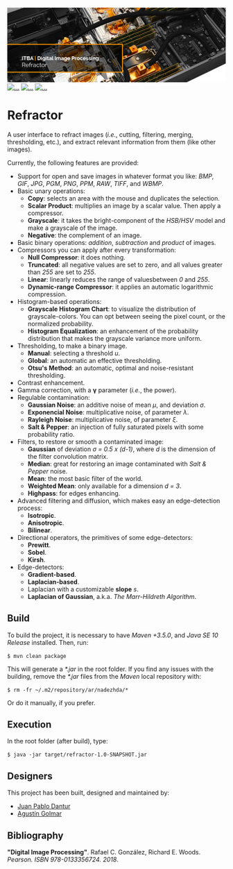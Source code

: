 [![...](res/readme-header.png)](https://github.com/agustin-golmar/Refractor)
[![...](https://img.shields.io/badge/Java-v10.0-orange.svg)](http://www.oracle.com/technetwork/java/javase/downloads/index.html)
[![...](https://img.shields.io/badge/release-v1.9-blue.svg)](https://github.com/agustin-golmar/Refractor/releases)
[![...](https://www.travis-ci.com/agustin-golmar/Refractor.svg?branch=master)](https://www.travis-ci.com/agustin-golmar/Refractor)

# Refractor

A user interface to refract images (_i.e._, cutting, filtering, merging,
thresholding, etc.), and extract relevant information from them (like other
images).

Currently, the following features are provided:

* Support for open and save images in whatever format you like: _BMP_, _GIF_, _JPG_, _PGM_, _PNG_, _PPM_, _RAW_, _TIFF_, and _WBMP_.
* Basic unary operations:
	* __Copy__: selects an area with the mouse and duplicates the selection.
	* __Scalar Product__: multiplies an image by a scalar value. Then apply a compressor.
	* __Grayscale__: it takes the bright-component of the _HSB/HSV_ model and make a grayscale of the image.
	* __Negative__: the complement of an image.
* Basic binary operations: _addition_, _subtraction_ and _product_ of images.
* Compressors you can apply after every transformation:
	* __Null Compressor__: it does nothing.
	* __Truncated__: all negative values are set to zero, and all values greater than _255_ are set to _255_.
	* __Linear__: linearly reduces the range of values ​​between _0_ and _255_.
	* __Dynamic-range Compressor__: it applies an automatic logarithmic compression.
* Histogram-based operations:
	* __Grayscale Histogram Chart__: to visualize the distribution of grayscale-colors. You can opt between seeing the pixel count, or the normalized probability.
	* __Histogram Equalization__: an enhancement of the probability distribution that makes the grayscale variance more uniform.
* Thresholding, to make a binary image.
	* __Manual__: selecting a threshold _u_.
	* __Global__: an automatic an effective thresholding.
	* __Otsu's Method__: an automatic, optimal and noise-resistant thresholding.
* Contrast enhancement.
* Gamma correction, with a __γ__ parameter (_i.e._, the power).
* Regulable contamination:
	* __Gaussian Noise__: an additive noise of mean _µ_, and deviation _σ_.
	* __Exponencial Noise__: multiplicative noise, of parameter _λ_.
	* __Rayleigh Noise__: multiplicative noise, of parameter _ξ_.
	* __Salt & Pepper__: an injection of fully saturated pixels with some probability ratio.
* Filters, to restore or smooth a contaminated image:
	* __Gaussian__ of deviation _σ = 0.5 x (d-1)_, where _d_ is the dimension of the filter convolution matrix.
	* __Median__: great for restoring an image contaminated with _Salt & Pepper_ noise.
	* __Mean__: the most basic filter of the world.
	* __Weighted Mean__: only available for a dimension _d = 3_.
	* __Highpass__: for edges enhancing.
* Advanced filtering and diffusion, which makes easy an edge-detection process:
	* __Isotropic__.
	* __Anisotropic__.
	* __Bilinear__.
* Directional operators, the primitives of some edge-detectors:
	* __Prewitt__.
	* __Sobel__.
	* __Kirsh__.
* Edge-detectors:
	* __Gradient-based__.
	* __Laplacian-based__.
	* Laplacian with a customizable __slope__ _s_.
	* __Laplacian of Gaussian__, a.k.a. _The Marr-Hildreth Algorithm_.

## Build

To build the project, it is necessary to have _Maven +3.5.0_, and
_Java SE 10 Release_ installed. Then, run:

```
$ mvn clean package
```

This will generate a _\*.jar_ in the root folder. If you find any issues with
the building, remove the _\*.jar_ files from the _Maven_ local repository
with:

```
$ rm -fr ~/.m2/repository/ar/nadezhda/*
```

Or do it manually, if you prefer.

## Execution

In the root folder (after build), type:

```
$ java -jar target/refractor-1.0-SNAPSHOT.jar
```

## Designers

This project has been built, designed and maintained by:

* [Juan Pablo Dantur](https://github.com/jpdantur)
* [Agustín Golmar](https://github.com/agustin-golmar)

## Bibliography

__"Digital Image Processing"__. Rafael C. González, Richard E. Woods.
_Pearson. ISBN 978-0133356724. 2018_.

